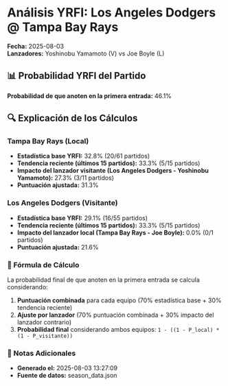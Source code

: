 # Análisis YRFI: Los Angeles Dodgers @ Tampa Bay Rays

**Fecha:** 2025-08-03  
**Lanzadores:** Yoshinobu Yamamoto (V) vs Joe Boyle (L)

## 📊 Probabilidad YRFI del Partido

**Probabilidad de que anoten en la primera entrada:** 46.1%

## 🔍 Explicación de los Cálculos

### Tampa Bay Rays (Local)
- **Estadística base YRFI:** 32.8% (20/61 partidos)
- **Tendencia reciente (últimos 15 partidos):** 33.3% (5/15 partidos)
- **Impacto del lanzador visitante (Los Angeles Dodgers - Yoshinobu Yamamoto):** 27.3% (3/11 partidos)
- **Puntuación ajustada:** 31.3%

### Los Angeles Dodgers (Visitante)
- **Estadística base YRFI:** 29.1% (16/55 partidos)
- **Tendencia reciente (últimos 15 partidos):** 33.3% (5/15 partidos)
- **Impacto del lanzador local (Tampa Bay Rays - Joe Boyle):** 0.0% (0/1 partidos)
- **Puntuación ajustada:** 21.6%

### 📝 Fórmula de Cálculo

La probabilidad final de que anoten en la primera entrada se calcula considerando:
1. **Puntuación combinada** para cada equipo (70% estadística base + 30% tendencia reciente)
2. **Ajuste por lanzador** (70% puntuación combinada + 30% impacto del lanzador contrario)
3. **Probabilidad final** considerando ambos equipos: `1 - ((1 - P_local) * (1 - P_visitante))`

### 📌 Notas Adicionales

- **Generado el:** 2025-08-03 13:27:09
- **Fuente de datos:** season_data.json

